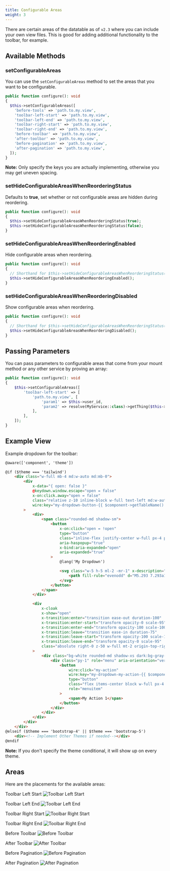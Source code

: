 ```yaml
---
title: Configurable Areas
weight: 3
---
```


There are certain areas of the datatable as of `v2.3` where you can include your own view files. This is good for adding additional functionality to the toolbar, for example.

## Available Methods

### setConfigurableAreas

You can use the `setConfigurableAreas` method to set the areas that you want to be configurable.

```php
public function configure(): void
{
  $this->setConfigurableAreas([
    'before-tools' => 'path.to.my.view',
    'toolbar-left-start' => 'path.to.my.view',
    'toolbar-left-end' => 'path.to.my.view',
    'toolbar-right-start' => 'path.to.my.view',
    'toolbar-right-end' => 'path.to.my.view',
    'before-toolbar' => 'path.to.my.view',
    'after-toolbar' => 'path.to.my.view',
    'before-pagination' => 'path.to.my.view',
    'after-pagination' => 'path.to.my.view',
  ]);
}
```

**Note:** Only specify the keys you are actually implementing, otherwise you may get uneven spacing.

### setHideConfigurableAreasWhenReorderingStatus

Defaults to **true**, set whether or not configurable areas are hidden during reordering.

```php
public function configure(): void
{
  $this->setHideConfigurableAreasWhenReorderingStatus(true);
  $this->setHideConfigurableAreasWhenReorderingStatus(false);
}
```

### setHideConfigurableAreasWhenReorderingEnabled

Hide configurable areas when reordering.

```php
public function configure(): void
{
  // Shorthand for $this->setHideConfigurableAreasWhenReorderingStatus(true)
  $this->setHideConfigurableAreasWhenReorderingEnabled();
}
```

### setHideConfigurableAreasWhenReorderingDisabled

Show configurable areas when reordering.

```php
public function configure(): void
{
  // Shorthand for $this->setHideConfigurableAreasWhenReorderingStatus(false)
  $this->setHideConfigurableAreasWhenReorderingDisabled();
}
```

## Passing Parameters

You can pass parameters to configurable areas that come from your mount method or any other service by proving an array:

```php
public function configure(): void
{
    $this->setConfigurableAreas([
        'toolbar-left-start' => [
            'path.to.my.view', [
                'param1' => $this->user_id,
                'param2' => resolve(MyService::class)->getThing($this->user_id),
            ],
        ],
    ]);
}
```

## Example View

Example dropdown for the toolbar:

```html
@aware(['component', 'theme'])

@if ($theme === 'tailwind')
    <div class="w-full mb-4 md:w-auto md:mb-0">
        <div
            x-data="{ open: false }"
            @keydown.window.escape="open = false"
            x-on:click.away="open = false"
            class="relative z-10 inline-block w-full text-left md:w-auto"
            wire:key="my-dropdown-button-{{ $component->getTableName() }}"
        >
            <div>
                <span class="rounded-md shadow-sm">
                    <button
                        x-on:click="open = !open"
                        type="button"
                        class="inline-flex justify-center w-full px-4 py-2 text-sm font-medium text-gray-700 bg-white border border-gray-300 rounded-md shadow-sm hover:bg-gray-50 focus:border-indigo-300 focus:ring focus:ring-indigo-200 focus:ring-opacity-50 dark:bg-gray-700 dark:text-white dark:border-gray-600 dark:hover:bg-gray-600"
                        aria-haspopup="true"
                        x-bind:aria-expanded="open"
                        aria-expanded="true"
                    >
                        @lang('My Dropdown')

                        <svg class="w-5 h-5 ml-2 -mr-1" x-description="Heroicon name: chevron-down" xmlns="http://www.w3.org/2000/svg" viewBox="0 0 20 20" fill="currentColor">
                            <path fill-rule="evenodd" d="M5.293 7.293a1 1 0 011.414 0L10 10.586l3.293-3.293a1 1 0 111.414 1.414l-4 4a1 1 0 01-1.414 0l-4-4a1 1 0 010-1.414z" clip-rule="evenodd"></path>
                        </svg>
                    </button>
                </span>
            </div>

            <div
                x-cloak
                x-show="open"
                x-transition:enter="transition ease-out duration-100"
                x-transition:enter-start="transform opacity-0 scale-95"
                x-transition:enter-end="transform opacity-100 scale-100"
                x-transition:leave="transition ease-in duration-75"
                x-transition:leave-start="transform opacity-100 scale-100"
                x-transition:leave-end="transform opacity-0 scale-95"
                class="absolute right-0 z-50 w-full mt-2 origin-top-right bg-white divide-y divide-gray-100 rounded-md shadow-lg md:w-48 ring-1 ring-black ring-opacity-5 focus:outline-none"
            >
                <div class="bg-white rounded-md shadow-xs dark:bg-gray-700 dark:text-white">
                    <div class="py-1" role="menu" aria-orientation="vertical">
                        <button
                            wire:click="my-action"
                            wire:key="my-dropdown-my-action-{{ $component->getTableName() }}"
                            type="button"
                            class="flex items-center block w-full px-4 py-2 space-x-2 text-sm leading-5 text-gray-700 hover:bg-gray-100 hover:text-gray-900 focus:outline-none focus:bg-gray-100 focus:text-gray-900 dark:text-white dark:hover:bg-gray-600"
                            role="menuitem"
                        >
                            <span>My Action 1</span>
                        </button>
                    </div>
                </div>
            </div>
        </div>
    </div>
@elseif ($theme === 'bootstrap-4' || $theme === 'bootstrap-5')
    <div><!-- Implement Other Themes if needed--></div>
@endif
```

**Note:** If you don't specify the theme conditional, it will show up on every theme.

## Areas

Here are the placements for the available areas:

Toolbar Left Start
![Toolbar Left Start](https://imgur.com/eDQx67u.png)

Toolbar Left End
![Toolbar Left End](https://imgur.com/hmkfoyH.png)

Toolbar Right Start
![Toolbar Right Start](https://imgur.com/V99PQUv.png)

Toolbar Right End
![Toolbar Right End](https://imgur.com/rZgbeYO.png)

Before Toolbar
![Before Toolbar](https://imgur.com/KK9EiSM.png)

After Toolbar
![After Toolbar](https://imgur.com/VL0OGia.png)

Before Pagination
![Before Pagination](https://imgur.com/lVIGpDW.png)

After Pagination
![After Pagination](https://imgur.com/wJR2LEJ.png)
